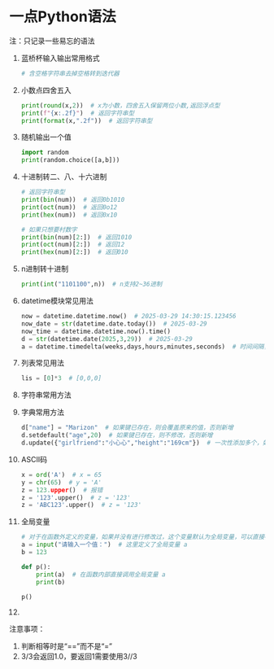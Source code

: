 # 一点Python语法

注：只记录一些易忘的语法

1. 蓝桥杯输入输出常用格式

   ```python
   # 含空格字符串去掉空格转到迭代器
   
   ```

2. 小数点四舍五入

   ```python
   print(round(x,2))  # x为小数，四舍五入保留两位小数,返回浮点型
   print(f"{x:.2f}")  # 返回字符串型
   print(format(x,".2f"))  # 返回字符串型
   ```

3. 随机输出一个值

   ```python
   import random
   print(random.choice([a,b]))
   ```

4. 十进制转二、八、十六进制

   ```python
   # 返回字符串型
   print(bin(num))  # 返回0b1010
   print(oct(num))  # 返回0o12
   print(hex(num))  # 返回0x10
   
   # 如果只想要村数字
   print(bin(num)[2:])  # 返回1010
   print(oct(num)[2:])  # 返回12
   print(hex(num)[2:])  # 返回010
   ```

5. n进制转十进制

   ```python
   print(int("1101100",n))  # n支持2~36进制
   ```

6. datetime模块常见用法

   ```python
   now = datetime.datetime.now()  # 2025-03-29 14:30:15.123456
   now_date = str(datetime.date.today())  # 2025-03-29
   now_time = datetime.datetime.now().time()
   d = str(datetime.date(2025,3,29))  # 2025-03-29
   a = datetime.timedelta(weeks,days,hours,minutes,seconds)  # 时间间隔，可以是浮点数
   ```

7. 列表常见用法

   ```python
   lis = [0]*3  # [0,0,0]
   ```

8. 字符串常用方法

9. 字典常用方法

   ```python
   d["name"] = "Marizon"  # 如果键已存在，则会覆盖原来的值，否则新增
   d.setdefault("age",20)  # 如果键已存在，则不修改，否则新增
   d.update({"girlfriend":"小心心","height":"169cm"})  # 一次性添加多个，如果键已存在，则会覆盖原来的值，否则新增
   ```

10. ASCII码

    ```python
    x = ord('A')  # x = 65
    y = chr(65)  # y = 'A'
    z = 123.upper()  # 报错
    z = '123'.upper()  # z = '123'
    z = 'ABC123'.upper()  # z = '123'
    ```

    

11. 全局变量

    ```python
    # 对于在函数外定义的变量，如果并没有进行修改过，这个变量默认为全局变量，可以直接在函数中调用
    a = input("请输入一个值：")  # 这里定义了全局变量 a
    b = 123
    
    def p():
        print(a)  # 在函数内部直接调用全局变量 a
        print(b)
    
    p()
    ```

12. 


注意事项：

1. 判断相等时是“==”而不是“=”
2. 3/3会返回1.0，要返回1需要使用3//3